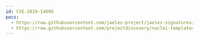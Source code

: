```yaml
---
id: CVE-2019-14696
pocs:
  - https://raw.githubusercontent.com/jaeles-project/jaeles-signatures/master/cves/openschool-xss-cve-2019-14696.yaml
  - https://raw.githubusercontent.com/projectdiscovery/nuclei-templates/master/cves/CVE-2019-14696.yaml
---
```

